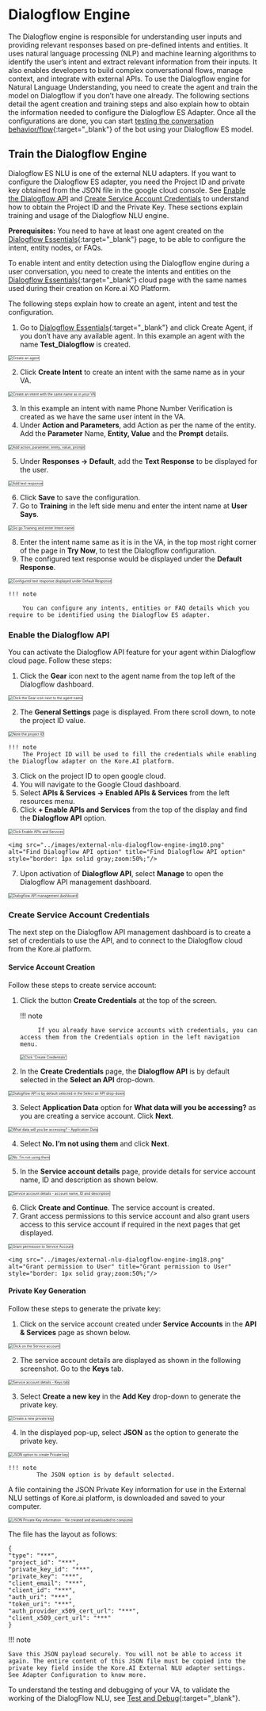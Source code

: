 # Dialogflow Engine

The Dialogflow engine is responsible for understanding user inputs and providing relevant responses based on pre-defined intents and entities. It uses natural language processing (NLP) and machine learning algorithms to identify the user’s intent and extract relevant information from their inputs. It also enables developers to build complex conversational flows, manage context, and integrate with external APIs. To use the Dialogflow engine for Natural Language Understanding, you need to create the agent and train the model on Dialogflow if you don’t have one already. The following sections detail the agent creation and training steps and also explain how to obtain the information needed to configure the Dialogflow ES Adapter. Once all the configurations are done, you can start [testing the conversation behavior/flow](../test-and-debug/){:target="_blank"} of the bot using your Dialogflow ES model.


## Train the Dialogflow Engine

Dialogflow ES NLU is one of the external NLU adapters. If you want to configure the Dialogflow ES adapter, you need the Project ID and private key obtained from the JSON file in the google cloud console. See [Enable the Dialogflow API](#enable-the-dialogflow-api) and [Create Service Account Credentials](#create-service-account-credentials) to understand how to obtain the Project ID and the Private Key. These sections explain training and usage of the Dialogflow NLU engine.

**Prerequisites:** You need to have at least one agent created on the [Dialogflow Essentials](https://dialogflow.cloud.google.com/){:target="_blank"} page, to be able to configure the intent, entity nodes, or FAQs.

To enable intent and entity detection using the Dialogflow engine during a user conversation, you need to create the intents and entities on the [Dialogflow Essentials](https://dialogflow.cloud.google.com/){:target="_blank"} cloud page with the same names used during their creation on Kore.ai XO Platform.

The following steps explain how to create an agent, intent and test the configuration.



1. Go to [Dialogflow Essentials](https://dialogflow.cloud.google.com/){:target="_blank"} and click Create Agent, if you don’t have any available agent. In this example an agent with the name **Test_Dialogflow** is created.  
<img src="../images/external-nlu-dialogflow-engine-img1.png" alt="Create an agent" title="Create an agent" style="border: 1px solid gray;zoom:50%;"/>

2. Click **Create Intent** to create an intent with the same name as in your VA.  
<img src="../images/external-nlu-dialogflow-engine-img2.png" alt="Create an intent with the same name as in your VA" title="Create an intent with the same name as in your VA" style="border: 1px solid gray;zoom:50%;"/>

3. In this example an intent with name Phone Number Verification is created as we have the same user intent in the VA.
4. Under **Action and Parameters**, add Action as per the name of the entity. Add the **Parameter** Name, **Entity, Value** and the **Prompt** details.  
<img src="../images/external-nlu-dialogflow-engine-img3.png" alt="Add action, parameter, entity, value, prompt" title="Add action, parameter, entity, value, prompt" style="border: 1px solid gray;zoom:50%;"/>

5. Under **Responses → Default**, add the **Text Response** to be displayed for the user.  
<img src="../images/external-nlu-dialogflow-engine-img4.png" alt="Add text response" title="Add text response" style="border: 1px solid gray;zoom:50%;"/>

6. Click **Save** to save the configuration.
7. Go to **Training** in the left side menu and enter the intent name at **User Says**.  
<img src="../images/external-nlu-dialogflow-engine-img5.png" alt="Go go Training and enter Intent name" title="Go go Training and enter Intent name" style="border: 1px solid gray;zoom:50%;"/>

8. Enter the intent name same as it is in the VA, in the top most right corner of the page in **Try Now**, to test the Dialogflow configuration.
9. The configured text response would be displayed under the **Default Response**.  
<img src="../images/external-nlu-dialogflow-engine-img6.png" alt="Configured text response displayed under Default Response" title="Configured text response displayed under Default Response" style="border: 1px solid gray;zoom:50%;"/>  
  
    !!! note

        You can configure any intents, entities or FAQ details which you require to be identified using the Dialogflow ES adapter.


### Enable the Dialogflow API

You can activate the Dialogflow API feature for your agent within Dialogflow cloud page.
Follow these steps:

1. Click the **Gear** icon next to the agent name from the top left of the Dialogflow dashboard.  
<img src="../images/external-nlu-dialogflow-engine-img7.png" alt="Click the Gear icon next to the agent name" title="Click the Gear icon next to the agent name" style="border: 1px solid gray;zoom:50%;"/>

2. The **General Settings** page is displayed. From there scroll down, to note the project ID value.  
<img src="../images/external-nlu-dialogflow-engine-img8.png" alt="Note the project ID" title="Note the project ID" style="border: 1px solid gray;zoom:50%;"/>  
  
    !!! note
        The Project ID will be used to fill the credentials while enabling the Dialogflow adapter on the Kore.AI platform.

3. Click on the project ID to open google cloud.
4. You will navigate to the Google Cloud dashboard.
5. Select **APIs & Services → Enabled APIs & Services** from the left resources menu.
6. Click **+ Enable APIs and Services** from the top of the display and find the **Dialogflow API** option.  
<img src="../images/external-nlu-dialogflow-engine-img9.png" alt="Click Enable APIs and Services" title="Click Enable APIs and Services" style="border: 1px solid gray;zoom:50%;"/>  
  
    <img src="../images/external-nlu-dialogflow-engine-img10.png" alt="Find Dialogflow API option" title="Find Dialogflow API option" style="border: 1px solid gray;zoom:50%;"/>

7. Upon activation of **Dialogflow API**, select **Manage** to open the Dialogflow API management dashboard.  
<img src="../images/external-nlu-dialogflow-engine-img11.png" alt="Dialogflow API management dashboard" title="Dialogflow API management dashboard" style="border: 1px solid gray;zoom:50%;"/>

### Create Service Account Credentials

The next step on the Dialogflow API management dashboard is to create a set of credentials to use the API, and to connect to the Dialogflow cloud from the Kore.ai platform.


#### Service Account Creation

Follow these steps to create service account:

1. Click the button **Create Credentials** at the top of the screen.

    !!! note

            If you already have service accounts with credentials, you can access them from the Credentials option in the left navigation menu.

    <img src="../images/external-nlu-dialogflow-engine-img12.png" alt="Click 'Create Credentials'" title="Click 'Create Credentials'" style="border: 1px solid gray;zoom:50%;"/>

2. In the **Create Credentials** page, the **Dialogflow API** is by default selected in the **Select an API** drop-down.  
<img src="../images/external-nlu-dialogflow-engine-img13.png" alt="Dialogflow API is by default selected in the Select an API drop-down" title="Dialogflow API is by default selected in the Select an API drop-down" style="border: 1px solid gray;zoom:50%;"/>

3. Select **Application Data** option for **What data will you be accessing?** as you are creating a service account. Click **Next**.  
<img src="../images/external-nlu-dialogflow-engine-img14.png" alt="What data will you be accessing? -  Application Data" title="What data will you be accessing? -  Application Data" style="border: 1px solid gray;zoom:50%;"/>

4. Select **No. I’m not using them** and click **Next**.  
<img src="../images/external-nlu-dialogflow-engine-img15.png" alt="No. I’m not using them" title="No. I’m not using them" style="border: 1px solid gray;zoom:50%;"/>

5. In the **Service account details** page, provide details for service account name, ID and description as shown below.  
<img src="../images/external-nlu-dialogflow-engine-img16.png" alt="Service account details - account name, ID and description" title="Service account details - account name, ID and description" style="border: 1px solid gray;zoom:50%;"/>

6. Click **Create and Continue**. The service account is created.
7. Grant access permissions to this service account and also grant users access to this service account if required in the next pages that get displayed.  
<img src="../images/external-nlu-dialogflow-engine-img17.png" alt="Grant permission to Service Account" title="Grant permission to Service Account" style="border: 1px solid gray;zoom:50%;"/>  
  
    <img src="../images/external-nlu-dialogflow-engine-img18.png" alt="Grant permission to User" title="Grant permission to User" style="border: 1px solid gray;zoom:50%;"/>


#### Private Key Generation

Follow these steps to generate the private key:

1. Click on the service account created under **Service Accounts** in the **API & Services** page as shown below.  
<img src="../images/external-nlu-dialogflow-engine-img19.png" alt="Click on the Service account" title="Click on the Service account" style="border: 1px solid gray;zoom:50%;"/>

2. The service account details are displayed as shown in the following screenshot. Go to the **Keys** tab.  
<img src="../images/external-nlu-dialogflow-engine-img20.png" alt="Service account details - Keys tab" title="Service account details - Keys tab" style="border: 1px solid gray;zoom:50%;"/>

3. Select **Create a new key** in the **Add Key** drop-down to generate the private key.  
<img src="../images/external-nlu-dialogflow-engine-img21.png" alt="Create a new private key" title="Create a new private key" style="border: 1px solid gray;zoom:50%;"/>

4. In the displayed pop-up, select **JSON** as the option to generate the private key.  
<img src="../images/external-nlu-dialogflow-engine-img22.png" alt="JSON option to create Private key" title="JSON option to create Private key" style="border: 1px solid gray;zoom:50%;"/>

    !!! note
            The JSON option is by default selected.


A file containing the JSON Private Key information for use in the External NLU settings of Kore.ai platform, is downloaded and saved to your computer.

<img src="../images/external-nlu-dialogflow-engine-img23.png" alt="JSON Private Key information - file created and downloaded to computer" title="JSON Private Key information - file created and downloaded to computer" style="border: 1px solid gray;zoom:50%;"/>

The file has the layout as follows:

```
{
"type": "***",
"project_id": "***",
"private_key_id": "***",
"private_key": "***",
"client_email": "***",
"client_id": "***",
"auth_uri": "***",
"token_uri": "***",
"auth_provider_x509_cert_url": "***",
"client_x509_cert_url": "***"
}
```


!!! note

    Save this JSON payload securely. You will not be able to access it again. The entire content of this JSON file must be copied into the private key field inside the Kore.AI External NLU adapter settings. See Adapter Configuration to know more.

To understand the testing and debugging of your VA, to validate the working of the DialogFlow NLU, see [Test and Debug](../test-and-debug){:target="_blank"}.
